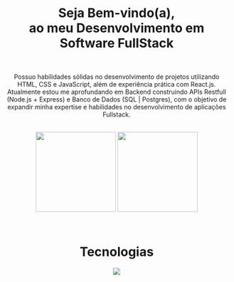 <h1 align="center"> Seja Bem-vindo(a), <br>ao meu Desenvolvimento em <br>Software FullStack</h2>
<br>

<p align="center">Possuo habilidades sólidas no desenvolvimento de projetos utilizando HTML, CSS e JavaScript, além de experiência prática com React.js. Atualmente estou me aprofundando em Backend construindo APIs Restfull (Node.js + Express) e Banco de Dados (SQL | Postgres), com o objetivo de expandir minha expertise e habilidades no desenvolvimento de aplicações Fullstack.</p>
<br>

<div align="center">
  <img align="center" height="180em" src="https://github-readme-stats.vercel.app/api?username=VictorParizio&show_icons=true&theme=holi&include_all_commits=true&count_private=true"/>
  <img align="center" height="180em" src="https://github-readme-stats.vercel.app/api/top-langs/?username=VictorParizio&layout=compact&langs_count=16&theme=holi"/>
</div>
<br>

<div  align="center"> 
  <div style="display: inline_block"><br>
<!--     <img align="left" height="250" alt="coding-time" src="code.gif"> -->
    <h1 align="center">Tecnologias</h1>
    <p align="center">
      <a href="https://skillicons.dev">
        <img src="https://skillicons.dev/icons?i=postgres,express,nodejs,react,javascript,css,html,vscode,git,figma&perline=5" />
      </a>
    </p>
  </div>
</div>
